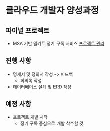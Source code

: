 # 클라우드 개발자 양성과정

## 파이널 프로젝트
* MSA 기반 밀키트 정기 구독 서비스
[프로젝트 관리](https://namgonkim.notion.site/47bfeec7e6d04f23961e515b5d9d2b7a)

## 진행 사항
* 명세서 및 정의서 작성 -> 피드백
    * 회의록 작성
* 데이터베이스 설계 및 ERD 작성

## 예정 사항
* 프로젝트 개발 시작
    * 정기 구독 중심으로 개발 착수할 것.
